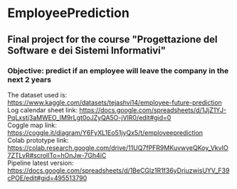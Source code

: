 # EmployeePrediction  
## Final project for the course "Progettazione del Software e dei Sistemi Informativi"  
### Objective: predict if an employee will leave the company in the next 2 years  
The dataset used is: https://www.kaggle.com/datasets/tejashvi14/employee-future-prediction  
Log calendar sheet link: https://docs.google.com/spreadsheets/d/1JjZ1YJ-PqLxstj3aMWEO_IM9rLgt0oJZyQA5O-jVIR0/edit#gid=0  
Coggle map link: https://coggle.it/diagram/Y6FyXL1Eo51jyQx5/t/employeeprediction  
Colab prototype link: https://colab.research.google.com/drive/11UQ7fPFR9MKuvwyeQKoy_VkvIO7ZTLyR#scrollTo=hOnJw-7Gh4iC<br>
Pipeline latest version: https://docs.google.com/spreadsheets/d/1BeCGlz1R1f36yDriuzwisUYV_F39cPOE/edit#gid=495513790

